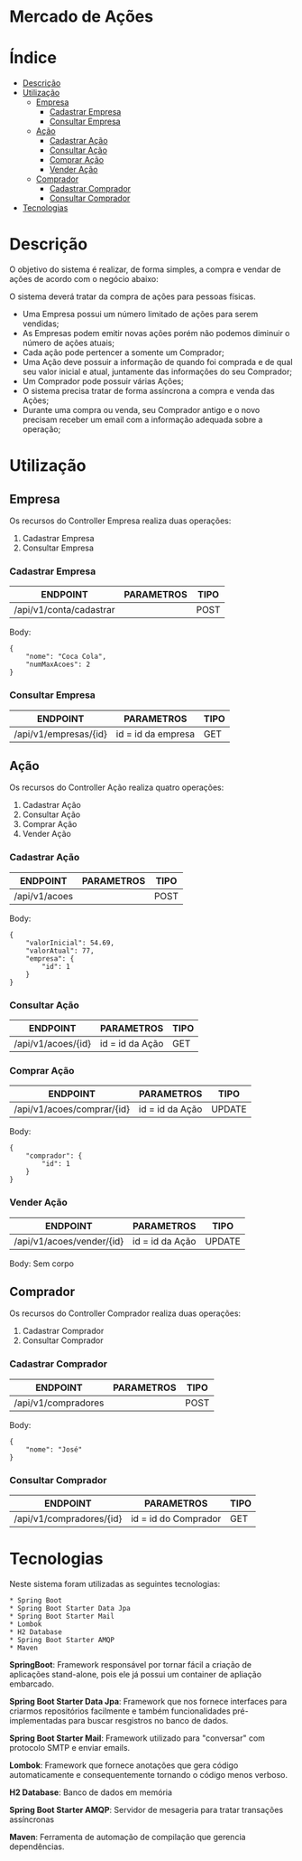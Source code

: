 # Mercado de Ações

Índice
========

   * [Descrição](#descrição)
   * [Utilização](#utilização)
      * [Empresa](#empresa)
        * [Cadastrar Empresa](#cadastrar-empresa)
        * [Consultar Empresa](#consultar-empresa)
      * [Ação](#ação)
        * [Cadastrar Ação](#cadastrar-ação)
        * [Consultar Ação](#consultar-ação)
        * [Comprar Ação](#comprar-ação)
        * [Vender Ação](#vender-ação)
      * [Comprador](#comprador)
        * [Cadastrar Comprador](#cadastrar-comprador)
        * [Consultar Comprador](#consultar-comprador)
   * [Tecnologias](#tecnologias)

Descrição
========

O objetivo do sistema é realizar, de forma simples, a compra e vendar de ações de acordo com o negócio abaixo:

O sistema deverá tratar da compra de ações para pessoas físicas.

- Uma Empresa possui um número limitado de ações para serem vendidas;
- As Empresas podem emitir novas ações porém não podemos diminuir o número de ações atuais;
- Cada ação pode pertencer a somente um Comprador;
- Uma Ação deve possuir a informação de quando foi comprada e de qual seu valor inicial e atual, juntamente das informações do seu Comprador;
- Um Comprador pode possuir várias Ações;
- O sistema precisa tratar de forma assíncrona a compra e venda das Ações;
- Durante uma compra ou venda, seu Comprador antigo e o novo precisam receber um email com a informação adequada sobre a operação;

Utilização
========

Empresa
--------

Os recursos do Controller Empresa realiza duas operações:

1. Cadastrar Empresa
2. Consultar Empresa

### Cadastrar Empresa

| ENDPOINT                       | PARAMETROS    | TIPO          |
| --------------------------     | ------------- | ------------- |
| /api/v1/conta/cadastrar        |               | POST          |

Body:

```
{
	"nome": "Coca Cola",
	"numMaxAcoes": 2
}
```

### Consultar Empresa

| ENDPOINT                    | PARAMETROS         | TIPO          |
| -----------------------     | ---------------    | ------------- |
| /api/v1/empresas/{id}       | id = id da empresa | GET           |

Ação
--------

Os recursos do Controller Ação realiza quatro operações:

1. Cadastrar Ação
2. Consultar Ação
3. Comprar Ação
4. Vender Ação

### Cadastrar Ação

| ENDPOINT                                 | PARAMETROS    | TIPO          |
| -----------------                        | ------------- | ------------- |
| /api/v1/acoes                            |               | POST          |

Body:

```
{
	"valorInicial": 54.69,
	"valorAtual": 77,
	"empresa": {
		"id": 1
	}
}
```

### Consultar Ação

| ENDPOINT                                      | PARAMETROS       | TIPO          |
| ----------------------                        | -------------    | ------------- |
| /api/v1/acoes/{id}                            | id = id da Ação  | GET           |

### Comprar Ação

| ENDPOINT                                             | PARAMETROS       | TIPO          |
| -----------------------------                        | -------------    | ------------- |
| /api/v1/acoes/comprar/{id}                           | id = id da Ação  | UPDATE        |

Body:

```
{
    "comprador": {
        "id": 1
    }
}
```

### Vender Ação

| ENDPOINT                                             | PARAMETROS       | TIPO          |
| -----------------------------                        | -------------    | ------------- |
| /api/v1/acoes/vender/{id}                            | id = id da Ação  | UPDATE        |

Body: Sem corpo

Comprador
--------

Os recursos do Controller Comprador realiza duas operações:

1. Cadastrar Comprador
2. Consultar Comprador

### Cadastrar Comprador

| ENDPOINT                       | PARAMETROS    | TIPO          |
| --------------------------     | ------------- | ------------- |
| /api/v1/compradores            |               | POST          |

Body:

```
{
    "nome": "José"
}
```

### Consultar Comprador

| ENDPOINT                       | PARAMETROS              | TIPO          |
| --------------------------     | --------------------    | ------------- |
| /api/v1/compradores/{id}       | id = id do Comprador    | GET           |

Tecnologias
========

Neste sistema foram utilizadas as seguintes tecnologias:

```
* Spring Boot
* Spring Boot Starter Data Jpa
* Spring Boot Starter Mail
* Lombok
* H2 Database
* Spring Boot Starter AMQP
* Maven
```

**SpringBoot**: Framework responsável por tornar fácil a criação de aplicações stand-alone, pois ele já possui
um container de apliação embarcado.

**Spring Boot Starter Data Jpa**: Framework que nos fornece interfaces para criarmos repositórios facilmente e também
funcionalidades pré-implementadas para buscar resgistros no banco de dados.

**Spring Boot Starter Mail**: Framework utilizado para "conversar" com protocolo SMTP e enviar emails. 

**Lombok**: Framework que fornece anotações que gera código automaticamente e consequentemente tornando o código menos verboso.

**H2 Database**: Banco de dados em memória

**Spring Boot Starter AMQP**: Servidor de mesageria para tratar transações assíncronas

**Maven**: Ferramenta de automação de compilação que gerencia dependências.
